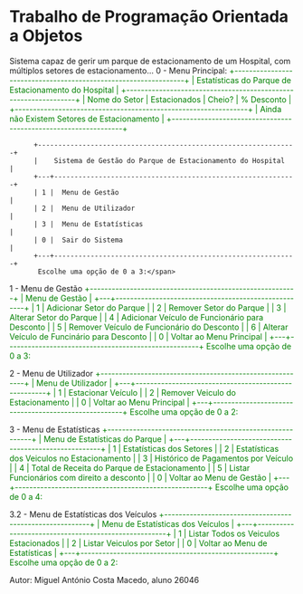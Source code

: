 # Trabalho de Programação Orientada a Objetos 

Sistema capaz de gerir um parque de estacionamento de um Hospital, com múltiplos setores de estacionamento...
  0 - Menu Principal:<span style="color: green">
          +----------------------------------------------------------------+
          |    Estatísticas do Parque de Estacionamento do Hospital        |
          +----------------------------------------------------------------+
          |      Nome do Setor      |  Estacionados  | Cheio? | % Desconto |
          +----------------------------------------------------------------+
          |           Ainda não Existem Setores de Estacionamento          |
          +----------------------------------------------------------------+
          
          +----------------------------------------------------------------+
          |    Sistema de Gestão do Parque de Estacionamento do Hospital   |
          +---+------------------------------------------------------------+
          | 1 |  Menu de Gestão                                            |
          | 2 |  Menu de Utilizador                                        |
          | 3 |  Menu de Estatísticas                                      |
          | 0 |  Sair do Sistema                                           |
          +---+------------------------------------------------------------+
           Escolhe uma opção de 0 a 3:</span>

  1 - Menu de Gestão<span style="color: green">
          +---------------------------------------------------------+
          |  Menu de Gestão                                         |
          +---+-----------------------------------------------------+
          | 1 |  Adicionar Setor do Parque                          |
          | 2 |  Remover Setor do Parque                            |
          | 3 |  Alterar Setor do Parque                            |
          | 4 |  Adicionar Veículo de Funcionário para Desconto     |
          | 5 |  Remover Veículo de Funcionário do Desconto         |
          | 6 |  Alterar Veículo de Funcinário para Desconto        |
          | 0 |  Voltar ao Menu Principal                           |
          +---+-----------------------------------------------------+
          Escolhe uma opção de 0 a 3:</span>

  2 - Menu de Utilizador<span style="color: green">
          +---------------------------------------------------------+
          |  Menu de Utilizador                                     |
          +---+-----------------------------------------------------+
          | 1 |  Estacionar Veículo                                 |
          | 2 |  Remover Veiculo do Estacionamento                  |
          | 0 |  Voltar ao Menu Principal                           |
          +---+-----------------------------------------------------+
          Escolhe uma opção de 0 a 2:</span>

  3 - Menu de Estatísticas<span style="color: green">
          +---------------------------------------------------------+
          |  Menu de Estatísticas do Parque                         |
          +---+-----------------------------------------------------+
          | 1 |  Estatísticas dos Setores                           |
          | 2 |  Estatísticas dos Veiculos no Estacionamento        |
          | 3 |  Histórico de Pagamentos por Veículo                |
          | 4 |  Total de Receita do Parque de Estacionamento       |
          | 5 |  Listar Funcionários com direito a desconto         |
          | 0 |  Voltar ao Menu de Gestão                           |
          +---+-----------------------------------------------------+
          Escolhe uma opção de 0 a 4:</span>

  3.2 - Menu de Estatísticas dos Veículos<span style="color: green">
          +---------------------------------------------------------+
          |  Menu de Estatísticas dos Veículos                      |
          +---+-----------------------------------------------------+
          | 1 |  Listar Todos os Veiculos Estacionados              |
          | 2 |  Listar Veiculos por Setor                          |
          | 0 |  Voltar ao Menu de Estatísticas                     |
          +---+-----------------------------------------------------+
          Escolhe uma opção de 0 a 2:</span>



Autor: Miguel António Costa Macedo, aluno 26046
